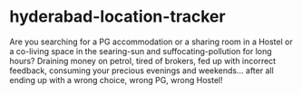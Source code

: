 # hyderabad-location-tracker
Are you searching for a PG accommodation or a sharing room in a Hostel or a co-living space  in the searing-sun and suffocating-pollution for long hours?  Draining money on petrol, tired of brokers, fed up with incorrect feedback, consuming your precious evenings and weekends… after all ending up with a wrong choice, wrong PG, wrong Hostel!

